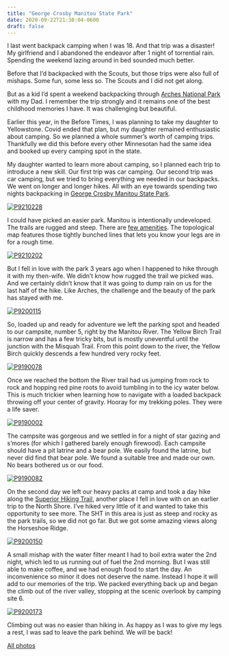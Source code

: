 ```yaml
---
title: "George Crosby Manitou State Park"
date: 2020-09-22T21:38:04-0600
draft: false
---
```


I last went backpack camping when I was 18\. And that trip was a disaster! My girlfriend and I abandoned the endeavor after 1 night of torrential rain. Spending the weekend lazing around in bed sounded much better.

Before that I’d backpacked with the Scouts, but those trips were also full of mishaps. Some fun, some less so. The Scouts and I did not get along.

But as a kid I’d spent a weekend backpacking through [Arches National Park](https://www.nps.gov/arch/index.htm) with my Dad. I remember the trip strongly and it remains one of the best childhood memories I have. It was challenging but beautiful.

Earlier this year, in the Before Times, I was planning to take my daughter to Yellowstone. Covid ended that plan, but my daughter remained enthusiastic about camping. So we planned a whole summer’s worth of camping trips. Thankfully we did this before every other Minnesotan had the same idea and booked up every camping spot in the state.

My daughter wanted to learn more about camping, so I planned each trip to introduce a new skill. Our first trip was car camping. Our second trip was car camping, but we tried to bring everything we needed in our backpacks. We went on longer and longer hikes. All with an eye towards spending two nights backpacking in [George Crosby Manitou State Park](https://www.dnr.state.mn.us/state_parks/park.html?id=spk00163#homepage).

[![P9210228](https://live.staticflickr.com/65535/50371150723_b8cd905c41_c.jpg)](https://www.flickr.com/photos/ianwhitney/50371150723/in/datetaken-public/ "P9210228")

I could have picked an easier park. Manitou is intentionally undeveloped. The trails are rugged and steep. There are [few amenities](https://www.dnr.state.mn.us/state_parks/park.html?id=spk00163#amenities). The topological map features those tightly bunched lines that lets you know your legs are in for a rough time.

[![P9210202](https://live.staticflickr.com/65535/50372024312_1a2cea11ee_c.jpg)](https://www.flickr.com/photos/ianwhitney/50372024312/in/datetaken-public/ "P9210202")

But I fell in love with the park 3 years ago when I happened to hike through it with my then-wife. We didn’t know how rugged the trail we picked was. And we certainly didn’t know that it was going to dump rain on us for the last half of the hike. Like Arches, the challenge and the beauty of the park has stayed with me.

[![P9200115](https://live.staticflickr.com/65535/50371894071_973586f11c_c.jpg)](https://www.flickr.com/photos/ianwhitney/50371894071/in/datetaken-public/ "P9200115")

So, loaded up and ready for adventure we left the parking spot and headed to our campsite, number 5, right by the Manitou River. The Yellow Birch Trail is narrow and has a few tricky bits, but is mostly uneventful until the junction with the Misquah Trail. From this point down to the river, the Yellow Birch quickly descends a few hundred very rocky feet.

[![P9190078](https://live.staticflickr.com/65535/50372075542_2fc92ac184_c.jpg)](https://www.flickr.com/photos/ianwhitney/50372075542/in/datetaken-public/ "P9190078")

Once we reached the bottom the River trail had us jumping from rock to rock and hopping red pine roots to avoid tumbling in to the icy water below. This is much trickier when learning how to navigate with a loaded backpack throwing off your center of gravity. Hooray for my trekking poles. They were a life saver.

[![P9190002](https://live.staticflickr.com/65535/50372105872_ca1af9a291_c.jpg)](https://www.flickr.com/photos/ianwhitney/50372105872/in/datetaken-public/ "P9190002")

The campsite was gorgeous and we settled in for a night of star gazing and s’mores (for which I gathered barely enough firewood). Each campsite should have a pit latrine and a bear pole. We easily found the latrine, but never did find that bear pole. We found a suitable tree and made our own. No bears bothered us or our food.

[![P9190082](https://live.staticflickr.com/65535/50371207388_5c96d18646_c.jpg)](https://www.flickr.com/photos/ianwhitney/50371207388/in/datetaken-public/ "P9190082")

On the second day we left our heavy packs at camp and took a day hike along the [Superior Hiking Trail](https://superiorhiking.org), another place I fell in love with on an earlier trip to the North Shore. I’ve hiked very little of it and wanted to take this opportunity to see more. The SHT in this area is just as steep and rocky as the park trails, so we did not go far. But we got some amazing views along the Horseshoe Ridge.

[![P9200150](https://live.staticflickr.com/65535/50371881821_3db4654688_c.jpg)](https://www.flickr.com/photos/ianwhitney/50371881821/in/datetaken-public/ "P9200150")

A small mishap with the water filter meant I had to boil extra water the 2nd night, which led to us running out of fuel the 2nd morning. But I was still able to make coffee, and we had enough food to start the day. An inconvenience so minor it does not deserve the name. Instead I hope it will add to our memories of the trip. We packed everything back up and began the climb out of the river valley, stopping at the scenic overlook by camping site 6.

[![P9200173](https://live.staticflickr.com/65535/50372032897_9736b4f20e_c.jpg)](https://www.flickr.com/photos/ianwhitney/50372032897/in/datetaken-public/ "P9200173")

Climbing out was no easier than hiking in. As happy as I was to give my legs a rest, I was sad to leave the park behind. We will be back!

[All photos](https://www.flickr.com/photos/ianwhitney/albums/72157716073298771)


